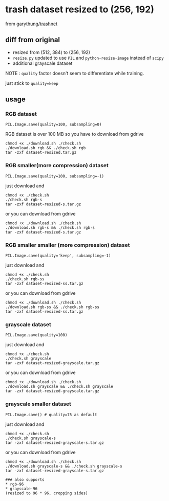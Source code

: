 # trash dataset resized to (256, 192)
from [garythung/trashnet](https://github.com/garythung/trashnet)

## diff from original
* resized from (512, 384) to (256, 192)
* `resize.py` updated to use `PIL` and `python-resize-image` instead of `scipy`
* additional grayscale dataset

NOTE : `quality` factor doesn't seem to differentiate while training.

just stick to `quality=keep`

## usage
### RGB dataset
`PIL.Image.save(quality=100, subsampling=0)`

RGB dataset is over 100 MB so you have to download from gdrive
```
chmod +x ./download.sh ./check.sh
./download.sh rgb && ./check.sh rgb
tar -zxf dataset-resized.tar.gz
```

### RGB smaller(more compression) dataset
`PIL.Image.save(quality=100, subsampling=-1)`

just download and
```
chmod +x ./check.sh
./check.sh rgb-s
tar -zxf dataset-resized-s.tar.gz
```

or you can download from gdrive
```
chmod +x ./download.sh ./check.sh
./download.sh rgb-s && ./check.sh rgb-s
tar -zxf dataset-resized-s.tar.gz
```

### RGB smaller smaller (more compression) dataset
`PIL.Image.save(quality='keep', subsampling=-1)`

just download and
```
chmod +x ./check.sh
./check.sh rgb-ss
tar -zxf dataset-resized-ss.tar.gz
```

or you can download from gdrive
```
chmod +x ./download.sh ./check.sh
./download.sh rgb-ss && ./check.sh rgb-ss
tar -zxf dataset-resized-ss.tar.gz
```

### grayscale dataset
`PIL.Image.save(quality=100)`

just download and
```
chmod +x ./check.sh
./check.sh grayscale
tar -zxf dataset-resized-grayscale.tar.gz
```

or you can download from gdrive
```
chmod +x ./download.sh ./check.sh
./download.sh grayscale && ./check.sh grayscale
tar -zxf dataset-resized-grayscale.tar.gz
```

### grayscale smaller dataset
`PIL.Image.save() # quality=75 as default`

just download and
```
chmod +x ./check.sh
./check.sh grayscale-s
tar -zxf dataset-resized-grayscale-s.tar.gz
```

or you can download from gdrive
```
chmod +x ./download.sh ./check.sh
./download.sh grayscale-s && ./check.sh grayscale-s
tar -zxf dataset-resized-grayscale-s.tar.gz

### also supports
* rgb-96
* grayscale-96
(resized to 96 * 96, cropping sides)


